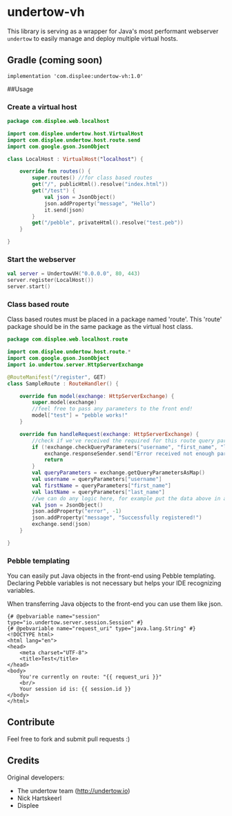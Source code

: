 # undertow-vh
This library is serving as a wrapper for Java's most performant webserver `undertow` to easily manage and deploy multiple virtual hosts.

## Gradle (coming soon)
```
implementation 'com.displee:undertow-vh:1.0'
```
##Usage

### Create a virtual host
```kotlin
package com.displee.web.localhost

import com.displee.undertow.host.VirtualHost
import com.displee.undertow.host.route.send
import com.google.gson.JsonObject

class LocalHost : VirtualHost("localhost") {

    override fun routes() {
        super.routes() //for class based routes
        get("/", publicHtml().resolve("index.html"))
        get("/test") {
            val json = JsonObject()
            json.addProperty("message", "Hello")
            it.send(json)
        }
        get("/pebble", privateHtml().resolve("test.peb"))
    }

}
```

### Start the webserver
```kotlin
val server = UndertowVH("0.0.0.0", 80, 443)
server.register(LocalHost())
server.start()
```

### Class based route
Class based routes must be placed in a package named 'route'. This 'route' package should be in the same package as the virtual host class.
```kotlin
package com.displee.web.localhost.route

import com.displee.undertow.host.route.*
import com.google.gson.JsonObject
import io.undertow.server.HttpServerExchange

@RouteManifest("/register", GET)
class SampleRoute : RouteHandler() {

    override fun model(exchange: HttpServerExchange) {
        super.model(exchange)
        //feel free to pass any parameters to the front end!
        model["test"] = "pebble works!"
    }

    override fun handleRequest(exchange: HttpServerExchange) {
        //check if we've received the required for this route query params
        if (!exchange.checkQueryParameters("username", "first_name", "last_name")) {
            exchange.responseSender.send("Error received not enough parameters.")
            return
        }
        val queryParameters = exchange.getQueryParametersAsMap()
        val username = queryParameters["username"]
        val firstName = queryParameters["first_name"]
        val lastName = queryParameters["last_name"]
        //we can do any logic here, for example put the data above in a database
        val json = JsonObject()
        json.addProperty("error", -1)
        json.addProperty("message", "Successfully registered!")
        exchange.send(json)
    }

}
```

### Pebble templating
You can easily put Java objects in the front-end using Pebble templating. Declaring Pebble variables is not necessary but helps your IDE recognizing variables.

When transferring Java objects to the front-end you can use them like json.
```twig
{# @pebvariable name="session" type="io.undertow.server.session.Session" #}
{# @pebvariable name="request_uri" type="java.lang.String" #}
<!DOCTYPE html>
<html lang="en">
<head>
    <meta charset="UTF-8">
    <title>Test</title>
</head>
<body>
    You're currently on route: "{{ request_uri }}"
    <br/>
    Your session id is: {{ session.id }}
</body>
</html>
```

## Contribute
Feel free to fork and submit pull requests :)

## Credits
Original developers:

- The undertow team (http://undertow.io)
- Nick Hartskeerl
- Displee